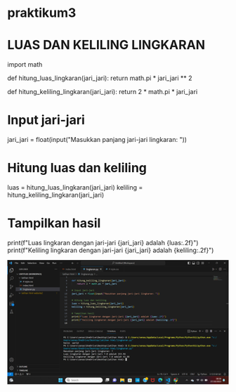 # praktikum3
<h1>LUAS DAN KELILING LINGKARAN</h1>
<p>import math

def hitung_luas_lingkaran(jari_jari):
    return math.pi * jari_jari ** 2

def hitung_keliling_lingkaran(jari_jari):
    return 2 * math.pi * jari_jari

# Input jari-jari
jari_jari = float(input("Masukkan panjang jari-jari lingkaran: "))

# Hitung luas dan keliling
luas = hitung_luas_lingkaran(jari_jari)
keliling = hitung_keliling_lingkaran(jari_jari)

# Tampilkan hasil
print(f"Luas lingkaran dengan jari-jari {jari_jari} adalah {luas:.2f}")
print(f"Keliling lingkaran dengan jari-jari {jari_jari} adalah {keliling:.2f}")
</p>


![gambar](ss.png)
